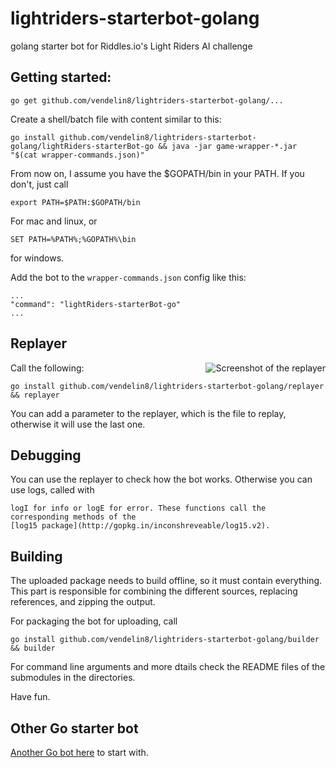# lightriders-starterbot-golang
golang starter bot for Riddles.io's Light Riders AI challenge

## Getting started:
```
go get github.com/vendelin8/lightriders-starterbot-golang/...
```

Create a shell/batch file with content similar to this:
```
go install github.com/vendelin8/lightriders-starterbot-golang/lightRiders-starterBot-go && java -jar game-wrapper-*.jar "$(cat wrapper-commands.json)"
```

From now on, I assume you have the $GOPATH/bin in your PATH. If you don't, just call
```
export PATH=$PATH:$GOPATH/bin
```
For mac and linux, or
```
SET PATH=%PATH%;%GOPATH%\bin
```
for windows.

Add the bot to the ```wrapper-commands.json``` config like this:
```
...
"command": "lightRiders-starterBot-go"
...
```

## Replayer
<img alt="Screenshot of the replayer" style="float: right;" src="http://vendelin.square7.ch/l/sc.png" title="Replayer running in the console"/>
Call the following:

```
go install github.com/vendelin8/lightriders-starterbot-golang/replayer && replayer
```
You can add a parameter to the replayer, which is the file to replay, otherwise it will use the last one.

## Debugging
You can use the replayer to check how the bot works. Otherwise you can use logs, called with
```
logI for info or logE for error. These functions call the corresponding methods of the
[log15 package](http://gopkg.in/inconshreveable/log15.v2).
```

## Building
The uploaded package needs to build offline, so it must contain everything. This part is responsible for
combining the different sources, replacing references, and zipping the output.

For packaging the bot for uploading, call
```
go install github.com/vendelin8/lightriders-starterbot-golang/builder && builder
```

For command line arguments and more dtails check the README files of the submodules in the directories.

Have fun.

## Other Go starter bot
[Another Go bot here](https://github.com/royerk/GoLightRiders-StarterBot) to start with.
